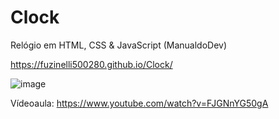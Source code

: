 # Clock
Relógio em HTML, CSS &amp; JavaScript (ManualdoDev)

https://fuzinelli500280.github.io/Clock/

![image](https://github.com/fuzinelli500280/Clock/assets/144074554/4e8efcbc-c8d7-4cd0-a6a1-2d4b25e5713e)

Vídeoaula: https://www.youtube.com/watch?v=FJGNnYG50gA

